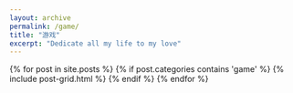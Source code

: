 ```yaml
---
layout: archive
permalink: /game/
title: "游戏"
excerpt: "Dedicate all my life to my love"
---
```


<div class="tiles">
{% for post in site.posts %}
	{% if post.categories contains 'game' %}
		{% include post-grid.html %}
	{% endif %}
{% endfor %}
</div><!-- /.tiles -->


